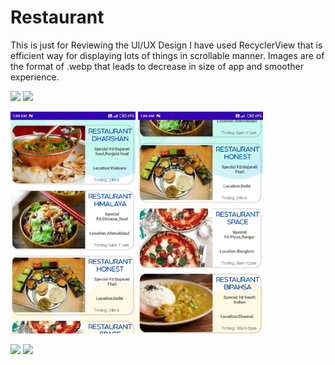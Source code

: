 # Restaurant
This is just for Reviewing the UI/UX Design
I have used RecyclerView that is efficient way for displaying lots of things in scrollable manner.
Images are of the format of .webp that leads to decrease in size of app and smoother experience.

![](screenshots\screenshot1)
![](screenshots\screenshot2)

<!DOCTYPE html>
<html>
<body>

<img src="https://github.com/Mohit-Kumar23/Restaurant/blob/main/screenshots/screenshot1.jpg" width="200">
<img src="https://github.com/Mohit-Kumar23/Restaurant/blob/main/screenshots/screenshot2.jpg" width="200">

![](screenshots\screenshot1)
![](screenshots\screenshot2)

</body>
</html>
